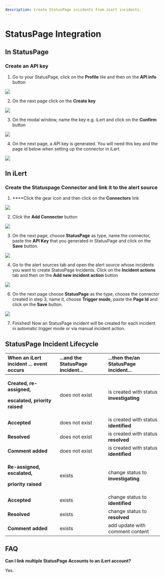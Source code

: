 ```yaml
---
description: Create StatusPage inicdents from iLert incidents.
---
```


# StatusPage Integration

## In StatusPage <a id="create-alarm-source"></a>

### Create an API key

1. Go to your StatusPage, click on the **Profile** tile and then on the **API info** button

![](../.gitbook/assets/screenshot_16_03_21__17_38.png)

2. On the next page click on the **Create key**

![](../.gitbook/assets/screenshot_16_03_21__17_40.png)

3. On the modal window, name the key e.g. iLert and click on the **Confirm** button

![](../.gitbook/assets/screenshot_16_03_21__17_42.png)

4. On the next page, a API key is generated. You will need this key and the page id below when setting up the connector in iLert.

![](../.gitbook/assets/screenshot_16_03_21__17_52.png)

## In iLert <a id="create-alarm-source"></a>

### Create the Statuspage Connector and link it to the alert source

1. ****Click the gear icon and then click on the **Connectors** link

![](../.gitbook/assets/screenshot_16_03_21__15_46.png)

2. Click the **Add Connector** button

![](../.gitbook/assets/screenshot_16_03_21__15_48.png)

3. On the next page, choose **StatusPage** as type, name the connector, paste the **API Key** that you generated in StatusPage and click on the **Save** button.

![](../.gitbook/assets/screenshot_16_03_21__17_49.png)

4. Go to the alert sources tab and open the alert source whose incidents you want to create StatusPage Incidents. Click on the **Incident actions** tab and then on the **Add new incident action** button

![](../.gitbook/assets/screenshot_16_03_21__16_04.png)

6. On the next page choose **StatusPage** as the type, choose the connector created in step 3, name it, choose **Trigger mode,** paste the **Page Id** and click on the **Save** button.

![](../.gitbook/assets/screenshot_16_03_21__17_51.png)

7. Finished! Now an StatusPage incident will be created for each incident in automatic trigger mode or via manual incident action.

## StatusPage Incident Lifecycle

<table>
  <thead>
    <tr>
      <th style="text-align:left">When an iLert incident ... event occurs</th>
      <th style="text-align:left">...and the<b> </b>StatusPage incident...</th>
      <th style="text-align:left">...then the/an StatusPage incident...</th>
    </tr>
  </thead>
  <tbody>
    <tr>
      <td style="text-align:left">
        <p><b>Created, re-assigned, </b>
        </p>
        <p><b>escalated, priority raised</b>
        </p>
      </td>
      <td style="text-align:left">does not exist</td>
      <td style="text-align:left">is created with status <b>investigating</b>
      </td>
    </tr>
    <tr>
      <td style="text-align:left"><b>Accepted</b>
      </td>
      <td style="text-align:left">does not exist</td>
      <td style="text-align:left">is created with status <b>identified</b>
      </td>
    </tr>
    <tr>
      <td style="text-align:left"><b>Resolved</b>
      </td>
      <td style="text-align:left">does not exist</td>
      <td style="text-align:left">is created with status <b>resolved</b>
      </td>
    </tr>
    <tr>
      <td style="text-align:left"><b>Comment added</b>
      </td>
      <td style="text-align:left">does not exist</td>
      <td style="text-align:left">is created with status <b>identified</b>
      </td>
    </tr>
    <tr>
      <td style="text-align:left">
        <p><b>Re-assigned, escalated, </b>
        </p>
        <p><b>priority raised</b>
        </p>
      </td>
      <td style="text-align:left">exists</td>
      <td style="text-align:left">change status to <b>investigating</b>
      </td>
    </tr>
    <tr>
      <td style="text-align:left"><b>Accepted</b>
      </td>
      <td style="text-align:left">exists</td>
      <td style="text-align:left">change status to <b>identified</b>
      </td>
    </tr>
    <tr>
      <td style="text-align:left"><b>Resolved</b>
      </td>
      <td style="text-align:left">exists</td>
      <td style="text-align:left">change status to <b>resolved</b>
      </td>
    </tr>
    <tr>
      <td style="text-align:left"><b>Comment added</b>
      </td>
      <td style="text-align:left">exists</td>
      <td style="text-align:left">add update with comment content</td>
    </tr>
  </tbody>
</table>

## FAQ <a id="faq"></a>

**Can I link multiple StatusPage Accounts to an iLert account?**

Yes.

